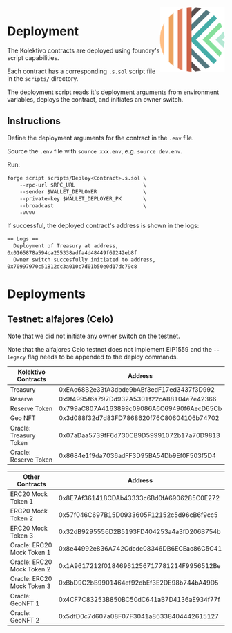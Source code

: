 <img align="right" width="150" height="150" top="100" src="./assets/kolektivo.png">

# Deployment

The Kolektivo contracts are deployed using foundry's script capabilities.

Each contract has a corresponding `.s.sol` script file in the `scripts/` directory.

The deployment script reads it's deployment arguments from environment variables, deploys the contract, and initiates an owner switch.

## Instructions

Define the deployment arguments for the contract in the `.env` file.

Source the `.env` file with `source xxx.env`, e.g. `source dev.env`.

Run:

```
forge script scripts/Deploy<Contract>.s.sol \
    --rpc-url $RPC_URL                      \
    --sender $WALLET_DEPLOYER               \
    --private-key $WALLET_DEPLOYER_PK       \
    --broadcast                             \
    -vvvv
```

If successful, the deployed contract's address is shown in the logs:

```
== Logs ==
  Deployment of Treasury at address, 0x0165878a594ca255338adfa4d48449f69242eb8f
  Owner switch succesfully initiated to address, 0x70997970c51812dc3a010c7d01b50e0d17dc79c8
```

# Deployments

## Testnet: alfajores (Celo)

Note that we did not initiate any owner switch on the testnet.

Note that the alfajores Celo testnet does not implement EIP1559 and the
`--legacy` flag needs to be appended to the deploy commands.

| Kolektivo Contracts    | Address                                    |
| ---------------------- | ------------------------------------------ |
| Treasury               | 0xEAc68B2e33fA3dbde9bABf3edF17ed3437f3D992 |
| Reserve                | 0x9f4995f6a797Dd932A5301f22cA88104e7e42366 |
| Reserve Token          | 0x799aC807A4163899c09086A6C69490f6AecD65Cb |
| Geo NFT                | 0x3d088f32d7d83FD7868620f76C80604106b74702 |
| Oracle: Treasury Token | 0x07aDaa5739fF6d730CB9D59991072b17a70D9813 |
| Oracle: Reserve Token  | 0x8684e1f9da7036adFF3D95BA54Db9Ef0F503f5D4 |

| Other Contracts            | Address                                    |
| -------------------------- | ------------------------------------------ |
| ERC20 Mock Token 1         | 0x8E7Af361418CDAb43333c6Bd0fA6906285C0E272 |
| ERC20 Mock Token 2         | 0x57f046C697B15D0933605F12152c5d96cB6f9cc5 |
| ERC20 Mock Token 3         | 0x32dB9295556D2B5193FD404253a4a3fD206B754b |
| Oracle: ERC20 Mock Token 1 | 0x8e44992e836A742Cdcde08346DB6ECEac86C5C41 |
| Oracle: ERC20 Mock Token 2 | 0x1A9617212f01846961256717781214F9956512Be |
| Oracle: ERC20 Mock Token 3 | 0xBbD9C2bB9901464ef92dbEf3E2DE98b744bA49D5 |
| Oracle: GeoNFT 1           | 0x4CF7C83253B850BC50dC641aB7D4136aE934f77f |
| Oracle: GeoNFT 2           | 0x5dfD0c7d607a08F07F3041a86338404442615127 |
